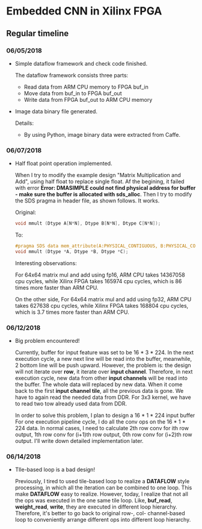 # Embedded CNN in Xilinx FPGA

## Regular timeline

### 06/05/2018

- Simple dataflow framework and check code finished.

  The dataflow framework consists three parts: 

    * Read data from ARM CPU memory to FPGA buf_in
    * Move data from buf_in to FPGA buf_out
    * Write data from FPGA buf_out to ARM CPU memory

- Image data binary file generated.

  Details:
  
    * By using Python, image binary data were extracted from
    Caffe.

### 06/07/2018

- Half float point operation implemented.

  When I try to modify the example design "Matrix Multiplication and Add",
  using half float to replace single float. Af the begining, it failed with
  error **Error: DMASIMPLE could not find physical address for buffer - make
  sure the buffer is allocated with sds_alloc**. Then I try to modify the SDS
  pragma in header file, as shown follows. It works.

  Original: 

  ```c
  void mmult (Dtype A[N*N], Dtype B[N*N], Dtype C[N*N]);
  ```

  To: 

  ```c
  #pragma SDS data mem_attribute(A:PHYSICAL_CONTIGUOUS, B:PHYSICAL_CONTIGUOUS, C:PHYSICAL_CONTIGUOUS)
  void mmult (Dtype *A, Dtype *B, Dtype *C);
  ```

  Interesting observations:

    For 64x64 matrix mul and add using fp16, ARM CPU takes 14367058 cpu 
    cycles, while Xilinx FPGA takes 165974 cpu cycles, which is 86 times more faster than ARM CPU. 

    On the other side, For 64x64 matrix mul and add using fp32, ARM CPU takes 
    627638 cpu cycles, while Xilinx FPGA takes 168804 cpu cycles, which is 3.7 times more faster than ARM CPU.

### 06/12/2018

- Big problem encountered!

  Currently, buffer for input feature was set to be 16 * 3 * 224. In the next 
  execution cycle, a new next line will be read into the buffer, meanwhile, 2 
  bottom line will be push upward. However, the problem is: the design will 
  not iterate over **row**, it iterate over **input channel**. Therefore, in 
  next execution cycle, new data from other **input channels** will be read 
  into the buffer. The whole data will replaced by new data. When it come back
  to the first **input channel tile**, all the previous data is gone. We have 
  to again read the needed data from DDR. For 3x3 kernel, we have to read two 
  tow already used data from DDR.

  In order to solve this problem, I plan to design a 16 * 1 * 224 input buffer 
  For one execution pipeline cycle, I do all the conv ops on the 16 * 1 * 224 
  data. In normal cases, I need to calculate 2th row conv for ith row output, 
  1th row conv for (i+1)th row output, 0th row conv for (i+2)th row output. 
  I'll write down detailed implementation later.

### 06/14/2018

- TIle-based loop is a bad design!
  
  Previously, I tired to used tile-based loop to realize a **DATAFLOW** style 
  processing, in which all the iteration can be combined to one loop. This 
  make **DATAFLOW** easy to realize. However, today, I realize that not all 
  the ops was executed in the one same tile loop. Like, **buf_read**, 
  **weight_read**, **write**, they are executed in different loop hierarchy. 
  Therefore, it's better to go back to original row-, col- channel-based 
  loop to conveniently arrange different ops into different loop hierarchy.